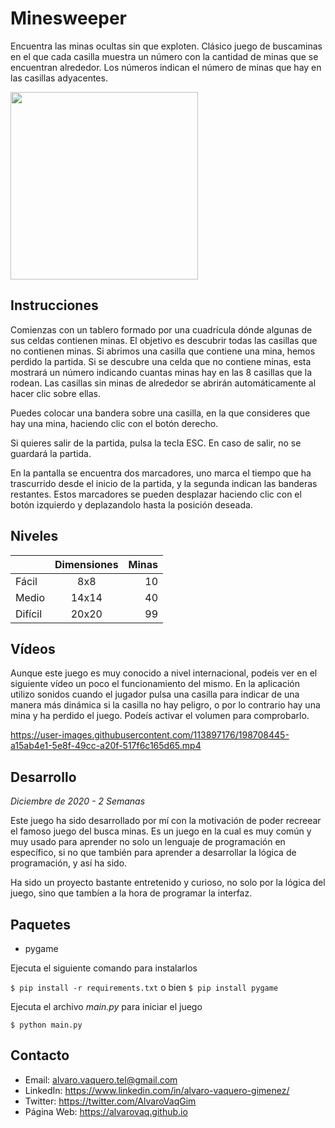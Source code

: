 # Minesweeper
Encuentra las minas ocultas sin que exploten. Clásico juego de buscaminas en el que cada casilla muestra un número con la cantidad de minas que se encuentran alrededor. Los números indican el número de minas que hay en las casillas adyacentes.


<img src="https://user-images.githubusercontent.com/113897176/191001273-596a29a4-30df-4560-909c-4c364bed8750.png" width="300">

## Instrucciones
Comienzas con un tablero formado por una cuadrícula dónde algunas de sus celdas contienen minas. El objetivo es descubrir todas las casillas que no contienen minas. Si abrimos una casilla que contiene una mina, hemos perdido la partida. Si se descubre una celda que no contiene minas, esta mostrará un número indicando cuantas minas hay en las 8 casillas que la rodean. Las casillas sin minas de alrededor se abrirán automáticamente al hacer clic sobre ellas.

Puedes colocar una bandera sobre una casilla, en la que consideres que hay una mina, haciendo clic con el botón derecho.

Si quieres salir de la partida, pulsa la tecla ESC. En caso de salir, no se guardará la partida.

En la pantalla se encuentra dos marcadores, uno marca el tiempo que ha trascurrido desde el inicio de la partida, y la segunda indican las banderas restantes.
Estos marcadores se pueden desplazar haciendo clic con el botón izquierdo y deplazandolo hasta la posición deseada.

## Niveles

|           | Dimensiones     | Minas  |
| ----------|:---------:|------:|
| Fácil  | 8x8 | 10 |
| Medio  | 14x14 | 40 |
| Difícil  | 20x20 | 99 |

## Vídeos

Aunque este juego es muy conocido a nivel internacional, podeis ver en el siguiente vídeo un poco el funcionamiento del mismo. En la aplicación utilizo sonidos cuando el jugador pulsa una casilla para indicar de una manera más dinámica si la casilla no hay peligro, o por lo contrario hay una mina y ha perdido el juego. Podeís activar el volumen para comprobarlo.

https://user-images.githubusercontent.com/113897176/198708445-a15ab4e1-5e8f-49cc-a20f-517f6c165d65.mp4

## Desarrollo

*Diciembre de 2020 - 2 Semanas*

Este juego ha sido desarrollado por mí con la motivación de poder recreear el famoso juego del busca minas. Es un juego en la cual es muy común y muy usado para aprender no solo un lenguaje de programación en específico, si no que también para aprender a desarrollar la lógica de programación, y así ha sido.

Ha sido un proyecto bastante entretenido y curioso, no solo por la lógica del juego, sino que tambíen a la hora de programar la interfaz.

## Paquetes

*  pygame

Ejecuta el siguiente comando para instalarlos

`$ pip install -r requirements.txt`
o bien
`$ pip install pygame`

Ejecuta el archivo *main.py* para iniciar el juego

`$ python main.py`

## Contacto

* Email: alvaro.vaquero.tel@gmail.com
* LinkedIn: https://www.linkedin.com/in/alvaro-vaquero-gimenez/
* Twitter: https://twitter.com/AlvaroVaqGim
* Página Web: https://alvarovaq.github.io
